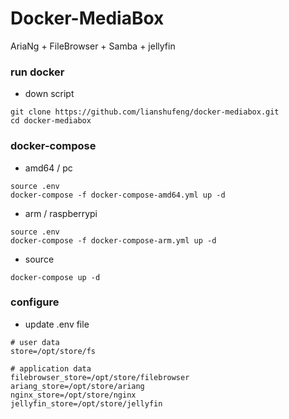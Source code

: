 # Docker-MediaBox
AriaNg + FileBrowser + Samba + jellyfin

### run docker
- down script
````shell
git clone https://github.com/lianshufeng/docker-mediabox.git
cd docker-mediabox
````


### docker-compose
- amd64 / pc
````shell
source .env
docker-compose -f docker-compose-amd64.yml up -d
````

- arm / raspberrypi 
````shell
source .env
docker-compose -f docker-compose-arm.yml up -d
````
- source 
````shell
docker-compose up -d
````

### configure
- update .env file
````shell
# user data 
store=/opt/store/fs

# application data 
filebrowser_store=/opt/store/filebrowser
ariang_store=/opt/store/ariang
nginx_store=/opt/store/nginx
jellyfin_store=/opt/store/jellyfin
````


